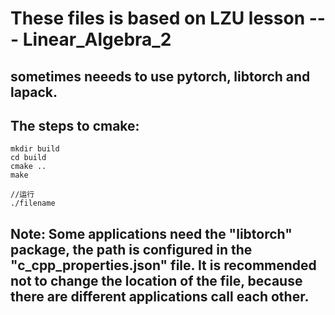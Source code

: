 # These files is based on LZU lesson --- Linear_Algebra_2

## sometimes neeeds to use pytorch, libtorch and lapack.

## The steps to cmake:

```
mkdir build
cd build
cmake ..
make

//运行
./filename
```


## Note: Some applications need the "libtorch" package, the path is configured in the "c_cpp_properties.json" file. It is recommended not to change the location of the file, because there are different applications call each other.